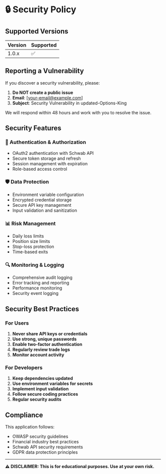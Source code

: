 # 🔒 Security Policy

## Supported Versions

| Version | Supported          |
| ------- | ------------------ |
| 1.0.x   | :white_check_mark: |

## Reporting a Vulnerability

If you discover a security vulnerability, please:

1. **Do NOT create a public issue**
2. **Email**: [your-email@example.com]
3. **Subject**: Security Vulnerability in updated-Options-King

We will respond within 48 hours and work with you to resolve the issue.

## Security Features

### 🔐 Authentication & Authorization
- OAuth2 authentication with Schwab API
- Secure token storage and refresh
- Session management with expiration
- Role-based access control

### 🛡️ Data Protection
- Environment variable configuration
- Encrypted credential storage
- Secure API key management
- Input validation and sanitization

### 📊 Risk Management
- Daily loss limits
- Position size limits
- Stop-loss protection
- Time-based exits

### 🔍 Monitoring & Logging
- Comprehensive audit logging
- Error tracking and reporting
- Performance monitoring
- Security event logging

## Security Best Practices

### For Users
1. **Never share API keys or credentials**
2. **Use strong, unique passwords**
3. **Enable two-factor authentication**
4. **Regularly review trade logs**
5. **Monitor account activity**

### For Developers
1. **Keep dependencies updated**
2. **Use environment variables for secrets**
3. **Implement input validation**
4. **Follow secure coding practices**
5. **Regular security audits**

## Compliance

This application follows:
- OWASP security guidelines
- Financial industry best practices
- Schwab API security requirements
- GDPR data protection principles

---

**⚠️ DISCLAIMER: This is for educational purposes. Use at your own risk.** 